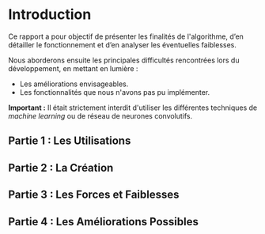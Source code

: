 # Introduction

Ce rapport a pour objectif de présenter les finalités de l'algorithme, d’en détailler le fonctionnement et d’en analyser les éventuelles faiblesses.

Nous aborderons ensuite les principales difficultés rencontrées lors du développement, en mettant en lumière :
- Les améliorations envisageables.
- Les fonctionnalités que nous n'avons pas pu implémenter.

**Important :** Il était strictement interdit d'utiliser les différentes techniques de *machine learning* ou de réseau de neurones convolutifs.

## Partie 1 : Les Utilisations

## Partie 2 : La Création

## Partie 3 : Les Forces et Faiblesses

## Partie 4 : Les Améliorations Possibles